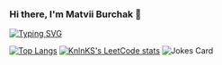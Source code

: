 ### Hi there, I'm Matvii Burchak 👋  

[![Typing SVG](https://readme-typing-svg.herokuapp.com?color=%2336BCF7&lines=Information+System+Development+student,+big+coding+fan+and+a+lot+more🚀)](https://git.io/typing-svg)

[![Top Langs](https://github-readme-stats.vercel.app/api/top-langs/?username=young-proton)](https://github.com/young-proton/github-readme-stats)
[![KnlnKS's LeetCode stats](https://leetcode-stats-six.vercel.app/api?username=young_proton&theme=dark)](https://github.com/young-proton/leetcode-stats)
![Jokes Card](https://readme-jokes.vercel.app/api)
